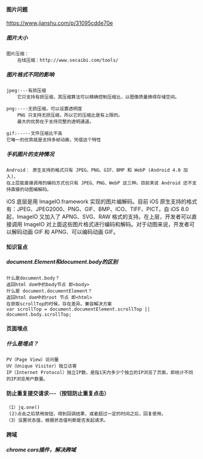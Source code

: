 #### 图片问题
https://www.jianshu.com/p/31095cdde70e   
##### 图片大小
    图片压缩：
        在线压缩：http://www.secaibi.com/tools/

##### 图片格式不同的影响
    jpeg:---有损压缩
        它只支持有损压缩，其压缩算法可以精确控制压缩比，以图像质量换得存储空间。

    png:----无损压缩，可以设置透明度
        PNG 只支持无损压缩，所以它的压缩比是有上限的。
        最大的优势在于支持完整的透明通道。

    gif:-----文件压缩比不高
    它唯一的优势就是支持多帧动画，凭借这个特性
##### 手机图片的支持情况
    Android： 原生支持的格式只有 JPEG、PNG、GIF、BMP 和 WebP (Android 4.0 加入)，
    在上层能直接调用的编码方式也只有 JPEG、PNG、WebP 这三种。目前来说 Android 还不支持直接的动图编解码。

   iOS 底层是用 ImageIO.framework 实现的图片编解码。目前 iOS 原生支持的格式有：JPEG、JPEG2000、PNG、GIF、BMP、ICO、TIFF、PICT，自 iOS 8.0 起，ImageIO 又加入了 APNG、SVG、RAW 格式的支持。在上层，开发者可以直接调用 ImageIO 对上面这些图片格式进行编码和解码。对于动图来说，开发者可以解码动画 GIF 和 APNG、可以编码动画 GIF。




#### 知识盲点
##### document.Element和document.body的区别
    什么是document.body？
    返回html dom中的body节点 即<body>
    什么是 document.documentElement？
    返回html dom中的root 节点 即<html>
    在获取scrollTop的时候，存在差异。兼容解决方案
    var scrollTop = document.documentElement.scrollTop || document.body.scrollTop;
#### 页面埋点
##### 什么是埋点？
    PV（Page View）访问量
    UV（Unique Visitor）独立访客
    IP（Internet Protocol）独立IP数，是指1天内多少个独立的IP浏览了页面，即统计不同的IP浏览用户数量。

#### 防止重复提交请求---（按钮防止重复点击）
    （1）jq.one()
     (2)点击之后禁用按钮，得到回调结果，或者超过一定的时间之后，回复使用。
    （3）设置状态值，根据状态值判断是否发起请求。
#### 跨域
   ##### chrome cors插件，解决跨域